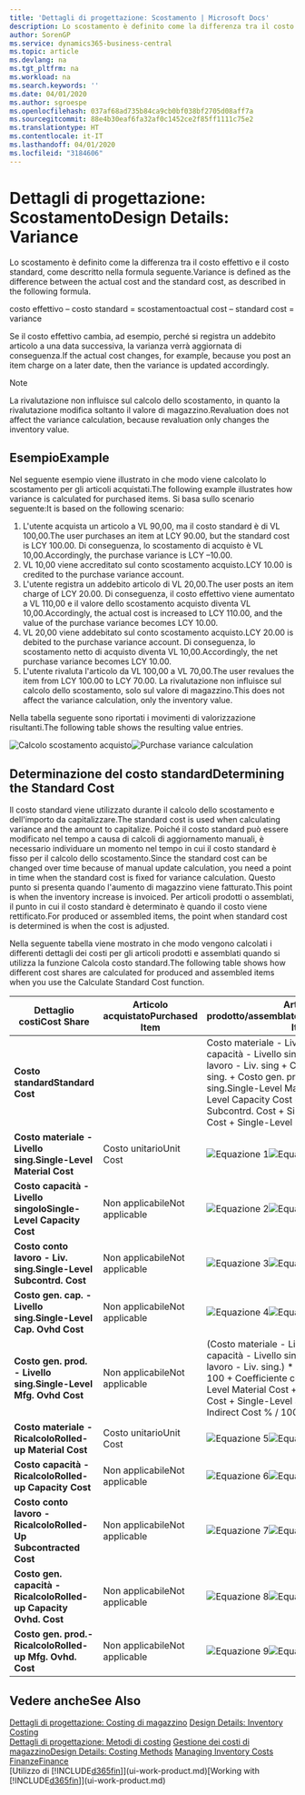 ```yaml
---
title: 'Dettagli di progettazione: Scostamento | Microsoft Docs'
description: Lo scostamento è definito come la differenza tra il costo effettivo e il costo standard, come descritto nella formula seguente.
author: SorenGP
ms.service: dynamics365-business-central
ms.topic: article
ms.devlang: na
ms.tgt_pltfrm: na
ms.workload: na
ms.search.keywords: ''
ms.date: 04/01/2020
ms.author: sgroespe
ms.openlocfilehash: 037af68ad735b84ca9cb0bf038bf2705d08aff7a
ms.sourcegitcommit: 88e4b30eaf6fa32af0c1452ce2f85ff1111c75e2
ms.translationtype: HT
ms.contentlocale: it-IT
ms.lasthandoff: 04/01/2020
ms.locfileid: "3184606"
---
```

# <a name="design-details-variance"></a><span data-ttu-id="aeeb0-103">Dettagli di progettazione: Scostamento</span><span class="sxs-lookup"><span data-stu-id="aeeb0-103">Design Details: Variance</span></span>
<span data-ttu-id="aeeb0-104">Lo scostamento è definito come la differenza tra il costo effettivo e il costo standard, come descritto nella formula seguente.</span><span class="sxs-lookup"><span data-stu-id="aeeb0-104">Variance is defined as the difference between the actual cost and the standard cost, as described in the following formula.</span></span>  

 <span data-ttu-id="aeeb0-105">costo effettivo – costo standard = scostamento</span><span class="sxs-lookup"><span data-stu-id="aeeb0-105">actual cost – standard cost = variance</span></span>  

 <span data-ttu-id="aeeb0-106">Se il costo effettivo cambia, ad esempio, perché si registra un addebito articolo a una data successiva, la varianza verrà aggiornata di conseguenza.</span><span class="sxs-lookup"><span data-stu-id="aeeb0-106">If the actual cost changes, for example, because you post an item charge on a later date, then the variance is updated accordingly.</span></span>  

> [!NOTE]  
>  <span data-ttu-id="aeeb0-107">La rivalutazione non influisce sul calcolo dello scostamento, in quanto la rivalutazione modifica soltanto il valore di magazzino.</span><span class="sxs-lookup"><span data-stu-id="aeeb0-107">Revaluation does not affect the variance calculation, because revaluation only changes the inventory value.</span></span>  

## <a name="example"></a><span data-ttu-id="aeeb0-108">Esempio</span><span class="sxs-lookup"><span data-stu-id="aeeb0-108">Example</span></span>  
 <span data-ttu-id="aeeb0-109">Nel seguente esempio viene illustrato in che modo viene calcolato lo scostamento per gli articoli acquistati.</span><span class="sxs-lookup"><span data-stu-id="aeeb0-109">The following example illustrates how variance is calculated for purchased items.</span></span> <span data-ttu-id="aeeb0-110">Si basa sullo scenario seguente:</span><span class="sxs-lookup"><span data-stu-id="aeeb0-110">It is based on the following scenario:</span></span>  

1.  <span data-ttu-id="aeeb0-111">L'utente acquista un articolo a VL 90,00, ma il costo standard è di VL 100,00.</span><span class="sxs-lookup"><span data-stu-id="aeeb0-111">The user purchases an item at LCY 90.00, but the standard cost is LCY 100.00.</span></span> <span data-ttu-id="aeeb0-112">Di conseguenza, lo scostamento di acquisto è VL 10,00.</span><span class="sxs-lookup"><span data-stu-id="aeeb0-112">Accordingly, the purchase variance is LCY –10.00.</span></span>  
2.  <span data-ttu-id="aeeb0-113">VL 10,00 viene accreditato sul conto scostamento acquisto.</span><span class="sxs-lookup"><span data-stu-id="aeeb0-113">LCY 10.00 is credited to the purchase variance account.</span></span>  
3.  <span data-ttu-id="aeeb0-114">L'utente registra un addebito articolo di VL 20,00.</span><span class="sxs-lookup"><span data-stu-id="aeeb0-114">The user posts an item charge of LCY 20.00.</span></span> <span data-ttu-id="aeeb0-115">Di conseguenza, il costo effettivo viene aumentato a VL 110,00 e il valore dello scostamento acquisto diventa VL 10,00.</span><span class="sxs-lookup"><span data-stu-id="aeeb0-115">Accordingly, the actual cost is increased to LCY 110.00, and the value of the purchase variance becomes LCY 10.00.</span></span>  
4.  <span data-ttu-id="aeeb0-116">VL 20,00 viene addebitato sul conto scostamento acquisto.</span><span class="sxs-lookup"><span data-stu-id="aeeb0-116">LCY 20.00 is debited to the purchase variance account.</span></span> <span data-ttu-id="aeeb0-117">Di conseguenza, lo scostamento netto di acquisto diventa VL 10,00.</span><span class="sxs-lookup"><span data-stu-id="aeeb0-117">Accordingly, the net purchase variance becomes LCY 10.00.</span></span>  
5.  <span data-ttu-id="aeeb0-118">L'utente rivaluta l'articolo da VL 100,00 a VL 70,00.</span><span class="sxs-lookup"><span data-stu-id="aeeb0-118">The user revalues the item from LCY 100.00 to LCY 70.00.</span></span> <span data-ttu-id="aeeb0-119">La rivalutazione non influisce sul calcolo dello scostamento, solo sul valore di magazzino.</span><span class="sxs-lookup"><span data-stu-id="aeeb0-119">This does not affect the variance calculation, only the inventory value.</span></span>  

 <span data-ttu-id="aeeb0-120">Nella tabella seguente sono riportati i movimenti di valorizzazione risultanti.</span><span class="sxs-lookup"><span data-stu-id="aeeb0-120">The following table shows the resulting value entries.</span></span>  

 <span data-ttu-id="aeeb0-121">![Calcolo scostamento acquisto](media/design_details_inventory_costing_11_purchase_variance.png "Calcolo scostamento acquisto")</span><span class="sxs-lookup"><span data-stu-id="aeeb0-121">![Purchase variance calculation](media/design_details_inventory_costing_11_purchase_variance.png "Purchase variance calculation")</span></span>  

## <a name="determining-the-standard-cost"></a><span data-ttu-id="aeeb0-122">Determinazione del costo standard</span><span class="sxs-lookup"><span data-stu-id="aeeb0-122">Determining the Standard Cost</span></span>  
 <span data-ttu-id="aeeb0-123">Il costo standard viene utilizzato durante il calcolo dello scostamento e dell'importo da capitalizzare.</span><span class="sxs-lookup"><span data-stu-id="aeeb0-123">The standard cost is used when calculating variance and the amount to capitalize.</span></span> <span data-ttu-id="aeeb0-124">Poiché il costo standard può essere modificato nel tempo a causa di calcoli di aggiornamento manuali, è necessario individuare un momento nel tempo in cui il costo standard è fisso per il calcolo dello scostamento.</span><span class="sxs-lookup"><span data-stu-id="aeeb0-124">Since the standard cost can be changed over time because of manual update calculation, you need a point in time when the standard cost is fixed for variance calculation.</span></span> <span data-ttu-id="aeeb0-125">Questo punto si presenta quando l'aumento di magazzino viene fatturato.</span><span class="sxs-lookup"><span data-stu-id="aeeb0-125">This point is when the inventory increase is invoiced.</span></span> <span data-ttu-id="aeeb0-126">Per articoli prodotti o assemblati, il punto in cui il costo standard è determinato è quando il costo viene rettificato.</span><span class="sxs-lookup"><span data-stu-id="aeeb0-126">For produced or assembled items, the point when standard cost is determined is when the cost is adjusted.</span></span>  

 <span data-ttu-id="aeeb0-127">Nella seguente tabella viene mostrato in che modo vengono calcolati i differenti dettagli dei costi per gli articoli prodotti e assemblati quando si utilizza la funzione Calcola costo standard.</span><span class="sxs-lookup"><span data-stu-id="aeeb0-127">The following table shows how different cost shares are calculated for produced and assembled items when you use the Calculate Standard Cost function.</span></span>  

|<span data-ttu-id="aeeb0-128">Dettaglio costi</span><span class="sxs-lookup"><span data-stu-id="aeeb0-128">Cost Share</span></span>|<span data-ttu-id="aeeb0-129">Articolo acquistato</span><span class="sxs-lookup"><span data-stu-id="aeeb0-129">Purchased Item</span></span>|<span data-ttu-id="aeeb0-130">Articolo prodotto/assemblato</span><span class="sxs-lookup"><span data-stu-id="aeeb0-130">Produced/Assembled Item</span></span>|  
|----------------|--------------------|------------------------------|  
|<span data-ttu-id="aeeb0-131">**Costo standard**</span><span class="sxs-lookup"><span data-stu-id="aeeb0-131">**Standard Cost**</span></span>||<span data-ttu-id="aeeb0-132">Costo materiale - Livello sing. + Costo capacità - Livello singolo + Costo conto lavoro - Liv. sing + Costo gen. cap. - Livello sing. + Costo gen. prod. - Livello sing.</span><span class="sxs-lookup"><span data-stu-id="aeeb0-132">Single-Level Material Cost + Single-Level Capacity Cost + Single-Level Subcontrd. Cost + Single-Level Cap. Ovhd. Cost + Single-Level Mfg. Ovhd. Cost</span></span>|  
|<span data-ttu-id="aeeb0-133">**Costo materiale - Livello sing.**</span><span class="sxs-lookup"><span data-stu-id="aeeb0-133">**Single-Level Material Cost**</span></span>|<span data-ttu-id="aeeb0-134">Costo unitario</span><span class="sxs-lookup"><span data-stu-id="aeeb0-134">Unit Cost</span></span>|<span data-ttu-id="aeeb0-135">![Equazione 1](media/design_details_inventory_costing_11_equation_1.png "Equazione 1")</span><span class="sxs-lookup"><span data-stu-id="aeeb0-135">![Equation 1](media/design_details_inventory_costing_11_equation_1.png "Equation 1")</span></span>|  
|<span data-ttu-id="aeeb0-136">**Costo capacità - Livello singolo**</span><span class="sxs-lookup"><span data-stu-id="aeeb0-136">**Single-Level Capacity Cost**</span></span>|<span data-ttu-id="aeeb0-137">Non applicabile</span><span class="sxs-lookup"><span data-stu-id="aeeb0-137">Not applicable</span></span>|<span data-ttu-id="aeeb0-138">![Equazione 2](media/design_details_inventory_costing_11_equation_2.png "Equazione 2")</span><span class="sxs-lookup"><span data-stu-id="aeeb0-138">![Equation 2](media/design_details_inventory_costing_11_equation_2.png "Equation 2")</span></span>|  
|<span data-ttu-id="aeeb0-139">**Costo conto lavoro - Liv. sing.**</span><span class="sxs-lookup"><span data-stu-id="aeeb0-139">**Single-Level Subcontrd. Cost**</span></span>|<span data-ttu-id="aeeb0-140">Non applicabile</span><span class="sxs-lookup"><span data-stu-id="aeeb0-140">Not applicable</span></span>|<span data-ttu-id="aeeb0-141">![Equazione 3](media/design_details_inventory_costing_11_equation_3.png "Equazione 3")</span><span class="sxs-lookup"><span data-stu-id="aeeb0-141">![Equation 3](media/design_details_inventory_costing_11_equation_3.png "Equation 3")</span></span>|  
|<span data-ttu-id="aeeb0-142">**Costo gen. cap. - Livello sing.**</span><span class="sxs-lookup"><span data-stu-id="aeeb0-142">**Single-Level Cap. Ovhd Cost**</span></span>|<span data-ttu-id="aeeb0-143">Non applicabile</span><span class="sxs-lookup"><span data-stu-id="aeeb0-143">Not applicable</span></span>|<span data-ttu-id="aeeb0-144">![Equazione 4](media/design_details_inventory_costing_11_equation_4.png "Equazione 4")</span><span class="sxs-lookup"><span data-stu-id="aeeb0-144">![Equation 4](media/design_details_inventory_costing_11_equation_4.png "Equation 4")</span></span>|  
|<span data-ttu-id="aeeb0-145">**Costo gen. prod. - Livello sing.**</span><span class="sxs-lookup"><span data-stu-id="aeeb0-145">**Single-Level Mfg. Ovhd Cost**</span></span>|<span data-ttu-id="aeeb0-146">Non applicabile</span><span class="sxs-lookup"><span data-stu-id="aeeb0-146">Not applicable</span></span>|<span data-ttu-id="aeeb0-147">(Costo materiale - Livello sing. + Costo capacità - Livello singolo + Costo conto lavoro - Liv. sing.) \* Costo indiretto % / 100 + Coefficiente costi generali</span><span class="sxs-lookup"><span data-stu-id="aeeb0-147">(Single-Level Material Cost + Single-Level Capacity Cost + Single-Level Subcontrd. Cost) \* Indirect Cost % / 100 + Overhead Rate</span></span>|  
|<span data-ttu-id="aeeb0-148">**Costo materiale - Ricalcolo**</span><span class="sxs-lookup"><span data-stu-id="aeeb0-148">**Rolled-up Material Cost**</span></span>|<span data-ttu-id="aeeb0-149">Costo unitario</span><span class="sxs-lookup"><span data-stu-id="aeeb0-149">Unit Cost</span></span>|<span data-ttu-id="aeeb0-150">![Equazione 5](media/design_details_inventory_costing_11_equation_5.png "Equazione 5")</span><span class="sxs-lookup"><span data-stu-id="aeeb0-150">![Equation 5](media/design_details_inventory_costing_11_equation_5.png "Equation 5")</span></span>|  
|<span data-ttu-id="aeeb0-151">**Costo capacità - Ricalcolo**</span><span class="sxs-lookup"><span data-stu-id="aeeb0-151">**Rolled-up Capacity Cost**</span></span>|<span data-ttu-id="aeeb0-152">Non applicabile</span><span class="sxs-lookup"><span data-stu-id="aeeb0-152">Not applicable</span></span>|<span data-ttu-id="aeeb0-153">![Equazione 6](media/design_details_inventory_costing_11_equation_6.png "Equazione 6")</span><span class="sxs-lookup"><span data-stu-id="aeeb0-153">![Equation 6](media/design_details_inventory_costing_11_equation_6.png "Equation 6")</span></span>|  
|<span data-ttu-id="aeeb0-154">**Costo conto lavoro - Ricalcolo**</span><span class="sxs-lookup"><span data-stu-id="aeeb0-154">**Rolled-Up Subcontracted Cost**</span></span>|<span data-ttu-id="aeeb0-155">Non applicabile</span><span class="sxs-lookup"><span data-stu-id="aeeb0-155">Not applicable</span></span>|<span data-ttu-id="aeeb0-156">![Equazione 7](media/design_details_inventory_costing_11_equation_7.png "Equazione 7")</span><span class="sxs-lookup"><span data-stu-id="aeeb0-156">![Equation 7](media/design_details_inventory_costing_11_equation_7.png "Equation 7")</span></span>|  
|<span data-ttu-id="aeeb0-157">**Costo gen. capacità - Ricalcolo**</span><span class="sxs-lookup"><span data-stu-id="aeeb0-157">**Rolled-up Capacity Ovhd. Cost**</span></span>|<span data-ttu-id="aeeb0-158">Non applicabile</span><span class="sxs-lookup"><span data-stu-id="aeeb0-158">Not applicable</span></span>|<span data-ttu-id="aeeb0-159">![Equazione 8](media/design_details_inventory_costing_11_equation_8.png "Equazione 8")</span><span class="sxs-lookup"><span data-stu-id="aeeb0-159">![Equation 8](media/design_details_inventory_costing_11_equation_8.png "Equation 8")</span></span>|  
|<span data-ttu-id="aeeb0-160">**Costo gen. prod.- Ricalcolo**</span><span class="sxs-lookup"><span data-stu-id="aeeb0-160">**Rolled-up Mfg. Ovhd. Cost**</span></span>|<span data-ttu-id="aeeb0-161">Non applicabile</span><span class="sxs-lookup"><span data-stu-id="aeeb0-161">Not applicable</span></span>|<span data-ttu-id="aeeb0-162">![Equazione 9](media/design_details_inventory_costing_11_equation_9.png "Equazione 9")</span><span class="sxs-lookup"><span data-stu-id="aeeb0-162">![Equation 9](media/design_details_inventory_costing_11_equation_9.png "Equation 9")</span></span>|  

## <a name="see-also"></a><span data-ttu-id="aeeb0-163">Vedere anche</span><span class="sxs-lookup"><span data-stu-id="aeeb0-163">See Also</span></span>  
 <span data-ttu-id="aeeb0-164">[Dettagli di progettazione: Costing di magazzino](design-details-inventory-costing.md) </span><span class="sxs-lookup"><span data-stu-id="aeeb0-164">[Design Details: Inventory Costing](design-details-inventory-costing.md) </span></span>  
 <span data-ttu-id="aeeb0-165">[Dettagli di progettazione: Metodi di costing](design-details-costing-methods.md) [Gestione dei costi di magazzino](finance-manage-inventory-costs.md)</span><span class="sxs-lookup"><span data-stu-id="aeeb0-165">[Design Details: Costing Methods](design-details-costing-methods.md) [Managing Inventory Costs](finance-manage-inventory-costs.md)</span></span>  
 [<span data-ttu-id="aeeb0-166">Finanze</span><span class="sxs-lookup"><span data-stu-id="aeeb0-166">Finance</span></span>](finance.md)  
 <span data-ttu-id="aeeb0-167">[Utilizzo di [!INCLUDE[d365fin](includes/d365fin_md.md)]](ui-work-product.md)</span><span class="sxs-lookup"><span data-stu-id="aeeb0-167">[Working with [!INCLUDE[d365fin](includes/d365fin_md.md)]](ui-work-product.md)</span></span>
